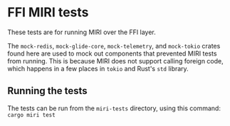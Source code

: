 # FFI MIRI tests

These tests are for running MIRI over the FFI layer.

The `mock-redis`, `mock-glide-core`, `mock-telemetry`, and `mock-tokio` crates
found here are used to mock out components that prevented MIRI tests from
running. This is because MIRI does not support calling foreign code, which
happens in a few places in `tokio` and Rust's `std` library.

## Running the tests

The tests can be run from the `miri-tests` directory, using this command:
`cargo miri test`
